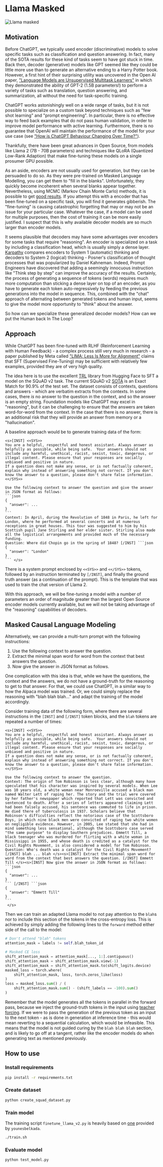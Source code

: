 # Llama Masked

![Llama masked](llama_masked.png)

## Motivation

Before ChatGPT, we typically used encoder (discriminative) models to solve specific tasks such as classification and question answering. In fact, many of the SOTA results for these kind of tasks seem to have got stuck in time. Back then, decoder (generative) models like GPT seemed like they could be little more use than to generate an alternative ending to a Harry Potter book. However, a first hint of their surprising utility was uncovered in the Open AI paper, ["Language Models are Unsupervised Multitask Learners"](https://cdn.openai.com/better-language-models/language_models_are_unsupervised_multitask_learners.pdf) in which they demonstrated the ability of GPT-2 (1.5B parameters!) to perform a variety of tasks such as translation, question answering, and summarization, all without the need for task-specific training.

ChatGPT works astonishingly well on a wide range of tasks, but it is not possible to specialize on a custom task beyond techniques such as "few shot learning" and "prompt engineering". In particular, there is no effective way to feed back examples that do not pass human validation, in order to improve model performance with active learning. Furthermore, there is no guarantee that OpenAI will maintain the performance of the model for your use case (see ["How is ChatGPT Behaviour Changing Over Time?"](https://arxiv.org/pdf/2307.09009.pdf)).

Thankfully, there have been great advances in Open Source, from models like Llama 2 (7B - 70B parameters) and techniques like QLoRA (Quantized Low-Rank Adaption) that make fine-tuning these models on a single prosumer GPU possible.

As an aside, encoders are not usually used for generation, but they can be persuaded to do so. As they were pre-trained on Masked Language Modelling, you can get them to "fill in the blanks". Unfortunately, they quickly become incoherent when several blanks appear together. Nevertheless, using MCMC (Markov Chain Monte Carlo) methods, it is possible to get [good results](https://github.com/teticio/inBERTolate). If you attempt this with a encoder that has been fine-tuned on a specific task, you will find it generates gibberish. The "fine-tuning" is causing catastrophic forgetting that may or may not be an issue for your particular case. Whatever the case, if a model can be used for multiple purposes, then the cost of training it can be more easily justified. I suspect that this is why available decoder models are so much larger than encoder models.

It seems plausible that decoders may have some advantages over encoders for some tasks that require "reasoning". An encoder is specialized on a task by including a classification head, which is usually simply a dense layer. [Karpathy](https://www.youtube.com/watch?v=bZQun8Y4L2A) compares encoders to System 1 (automatic) thinking and decoders to System 2 (logical) thinking - Posner's classification of thought processes that was popularized by Daniel Kahneman. Indeed, Prompt Engineers have discovered that adding a seemingly innocuous instruction like "Think step by step" can improve the accuracy of the results. Certainly, the process of generating a sequence of tokens (words) requires much more computation than sticking a dense layer on top of an encoder, as you have to generate each token auto-regressively by feeding the previous generations into the model in sequence. This, combined with the "chat" approach of alternating between generated tokens and human input, seems to give the model more opportunity to "think" about the answer.

So how can we specialize these generalized decoder models? How can we put the Human back In The Loop?

## Approach

While ChatGPT has been fine-tuned with RLHF (Reinforcement Learning with Human Feedback) - a complex process still very much in research - a paper published by Meta called ["LIMA: Less Is More for Alignment"](https://arxiv.org/pdf/2305.11206.pdf) claims that SFT (Supervised Fine-Tuning) may be sufficient with relatively few examples, provided they are of very high quality.

The idea here is to use the excellent [TRL]() library from Hugging Face to SFT a model on the SQuAD v2 task. The current SQuAD v2 [SOTA](https://paperswithcode.com/sota/question-answering-on-squad20) is an Exact Match for 90.9% of the test set. The dataset consists of contexts, questions and answers - which are verbatim extracts from the contexts. In some cases, there *is* no answer to the question in the context, and so the answer is an empty string. Foundation models like ChatGPT may excel in "reasoning", but it can be challenging to ensure that the answers are taken word-for-word from the context. In the case that there is no answer, there is an additional risk that they will provide an answer from memory or a "hallucination".

A baseline approach would be to generate training data of the form:

````
<s>[INST] <<SYS>>
You are a helpful, respectful and honest assistant. Always answer as helpfully as possible, while being safe.  Your answers should not include any harmful, unethical, racist, sexist, toxic, dangerous, or illegal content. Please ensure that your responses are socially unbiased and positive in nature.
If a question does not make any sense, or is not factually coherent, explain why instead of answering something not correct. If you don't know the answer to a question, please don't share false information.
<</SYS>>

Use the following context to answer the question and give the answer in JSON format as follows:
```json
{
  "answer": ...
}
```
Context: In April, during the Revolution of 1848 in Paris, he left for London, where he performed at several concerts and at numerous receptions in great houses. This tour was suggested to him by his Scottish pupil Jane Stirling and her elder sister. Stirling also made all the logistical arrangements and provided much of the necessary funding.
Question: Where did Chopin go in the spring of 1848? [/INST] ```json
{
  "answer": "London"
}
``` </s>
````

There is a system prompt enclosed by `<<SYS>>` and `<</SYS>>` tokens, followed by an instruction terminated by `[/INST]`, and finally the ground truth answer (as a continuation of the prompt). This is the template that was used to train the chat version of Llama 2.

With this approach, we will be fine-tuning a model with a number of parameters an order of magnitude greater than the largest Open Source encoder models currently available, but we will not be taking advantage of the "reasoning" capabilities of decoders.

## Masked Causal Language Modeling

Alternatively, we can provide a multi-turn prompt with the following instructions:
1) Use the following context to answer the question.
2) Extract the minimal span word for word from the context that best answers the question.
3) Now give the answer in JSON format as follows.

One complication with this idea is that, while we have the questions, the context and the answers, we do not have a ground-truth for the reasoning to get to that answer. For that, we could use ChatGPT, in a similar way to how the Alpaca model was trained. Or, we could simply replace the reasoning with "blah blah blah..." and adapt the training of the model accordingly.

Consider training data of the following form, where there are several instructions in the `[INST]` and `[/INST]` token blocks, and the `blah` tokens are repeated a number of times:

````
<s>[INST] <<SYS>>
You are a helpful, respectful and honest assistant. Always answer as helpfully as possible, while being safe.  Your answers should not include any harmful, unethical, racist, sexist, toxic, dangerous, or illegal content. Please ensure that your responses are socially unbiased and positive in nature.
If a question does not make any sense, or is not factually coherent, explain why instead of answering something not correct. If you don't know the answer to a question, please don't share false information.
<</SYS>>

Use the following context to answer the question.
Context: The origin of Tom Robinson is less clear, although many have speculated that his character was inspired by several models. When Lee was 10 years old, a white woman near Monroeville accused a black man named Walter Lett of raping her. The story and the trial were covered by her father's newspaper which reported that Lett was convicted and sentenced to death. After a series of letters appeared claiming Lett had been falsely accused, his sentence was commuted to life in prison. He died there of tuberculosis in 1937. Scholars believe that Robinson's difficulties reflect the notorious case of the Scottsboro Boys, in which nine black men were convicted of raping two white women on negligible evidence. However, in 2005, Lee stated that she had in mind something less sensational, although the Scottsboro case served "the same purpose" to display Southern prejudices. Emmett Till, a black teenager who was murdered for flirting with a white woman in Mississippi in 1955, and whose death is credited as a catalyst for the Civil Rights Movement, is also considered a model for Tom Robinson.
Question: Who's death was a catalyst for the Civil Rights Movement? [/INST] blah ... blah </s><s>[INST] Extract the minimal span word for word from the context that best answers the question. [/INST] Emmett Till </s><s>[INST] Now give the answer in JSON format as follows:
```json
{
  "answer": ...
}
``` [/INST] ```json
{
  "answer": "Emmett Till"
}
```
 </s>
 ````

Then we can train an adapted Llama model to not pay attention to the `blah`s nor to include this section of the tokens in the cross-entropy loss. This is achieved by simply adding the following lines to the `forward` method either side of the call to the model:

```python
# Don't attend "blah" tokens
attention_mask = labels != self.blah_token_id
```

```python
# Masked CE loss
shift_attention_mask = attention_mask[..., 1:].contiguous()
shift_attention_mask = shift_attention_mask.view(-1)
shift_attention_mask = shift_attention_mask.to(shift_logits.device)
masked_loss = torch.where(
    shift_attention_mask, loss, torch.zeros_like(loss)
)
loss = masked_loss.sum() / (
    shift_attention_mask.sum() - (shift_labels == -100).sum()
)
```

Remember that the model generates all the tokens in parallel in the forward pass, because we inject the ground-truth tokens in the input using [teacher forcing](https://towardsdatascience.com/what-is-teacher-forcing-3da6217fed1c). If we were to pass the generation of the previous token as an input to the next token - as is done in generation at inference time - this would mean reverting to a sequential calculation, which would be infeasible. This means that the model is not guided curing by the `blah blah blah` section, and is likely to go off at a tangent, rather like the encoder models do when generating text as mentioned previously.

## How to use

### Install requirements

```bash
pip install -r requirements.txt
```

### Create dataset

```bash
python create_squad_dataset.py
```

### Train model

The training script `finetune_llama_v2.py` is heavily based on [one](https://gist.github.com/younesbelkada/9f7f75c94bdc1981c8ca5cc937d4a4da) provided by `younesbelkada`.

```bash
./train.sh
```

### Evaluate model

```bash
python test_model.py
```
